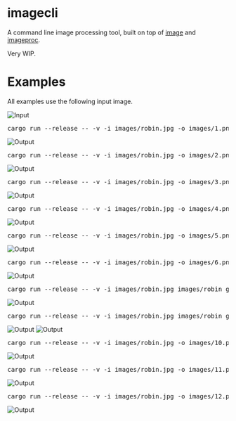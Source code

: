 imagecli
====

A command line image processing tool, built on top of [image](https://github.com/image-rs/image) and [imageproc](https://github.com/image-rs/imageproc).

Very WIP.

# Examples

All examples use the following input image.

<img src="images/robin.jpg" alt="Input"/>

<pre>
cargo run --release -- -v -i images/robin.jpg -o images/1.png -p 'gray > gaussian 5.0 > scale 0.7 > rotate 45'
</pre>

<img src="images/1.png" alt="Output"/>

<pre>
cargo run --release -- -v -i images/robin.jpg -o images/2.png -p 'sobel'
</pre>

<img src="images/2.png" alt="Output"/>

<pre>
cargo run --release -- -v -i images/robin.jpg -o images/3.png -p 'carve 0.85'
</pre>

<img src="images/3.png" alt="Output"/>

<pre>
cargo run --release -- -v -i images/robin.jpg -o images/4.png -p 'scale 0.4 > DUP > athresh 10 > SWAP > othresh > hcat'
</pre>

<img src="images/4.png" alt="Output"/>

<pre>
cargo run --release -- -v -i images/robin.jpg -o images/5.png -p 'scale 0.4 > DUP 3 > gaussian 15.0 > ROT 4 > gaussian 10.0 > ROT 3 > gaussian 5.0 > ROT 2 > grid 2 2'
</pre>

<img src="images/5.png" alt="Output"/>

<pre>
cargo run --release -- -v -i images/robin.jpg -o images/6.png -p 'scale 0.5 > median 6 6'
</pre>

<img src="images/6.png" alt="Output"/>

<pre>
cargo run --release -- -v -i images/robin.jpg images/robin_gray.jpg -o images/7.png -p 'hcat'
</pre>

<img src="images/7.png" alt="Output"/>

<pre>
cargo run --release -- -v -i images/robin.jpg images/robin_gray.jpg -o images/8.png images/9.png -p 'scale 0.5 > rotate 10 > SWAP > scale 0.5 > rotate 20 > SWAP'
</pre>

<img src="images/8.png" alt="Output"/>
<img src="images/9.png" alt="Output"/>

<pre>
cargo run --release -- -v -i images/robin.jpg -o images/10.png -p 'scale 0.4 > DUP 3 > [gaussian 1.0, gaussian 3.0, gaussian 5.0, gaussian 7.0] > grid 2 2'
</pre>

<img src="images/10.png" alt="Output"/>

<pre>
cargo run --release -- -v -i images/robin.jpg -o images/11.png -p 'DUP 2 > blue > ROT 3 > green > ROT 2 > red > hcat > hcat'
</pre>

<img src="images/11.png" alt="Output"/>

<pre>
cargo run --release -- -v -i images/robin.jpg -o images/12.png -p 'DUP 3 > [red, green, blue] > hcat > hcat > ROT 2 > hcat'
</pre>

<img src="images/12.png" alt="Output"/>